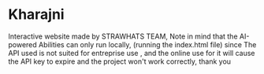 # Kharajni
Interactive website made by STRAWHATS TEAM, 
Note in mind that the AI-powered Abilities can only run locally, (running the index.html file) since The API used is not suited for entreprise use , and the online use for it will cause the API key to expire and the project won't work correctly, thank you

